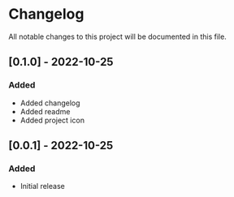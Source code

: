 # Changelog
All notable changes to this project will be documented in this file.

## [0.1.0] - 2022-10-25
### Added
- Added changelog
- Added readme
- Added project icon

## [0.0.1] - 2022-10-25
### Added
- Initial release